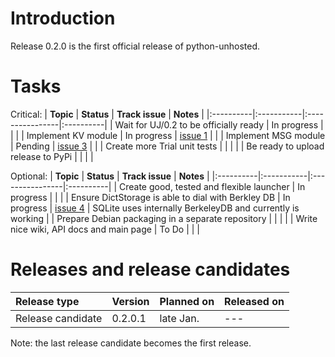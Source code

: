 # Introduction #

Release 0.2.0 is the first official release of python-unhosted.

# Tasks #

Critical:
| **Topic** | **Status** | **Track issue** | **Notes** |
|:----------|:-----------|:----------------|:----------|
| Wait for UJ/0.2 to be officially ready | In progress |  |  |
| Implement KV module | In progress | [issue 1](http://code.google.com/p/python-unhosted/issues/detail?id=1) |  |
| Implement MSG module | Pending | [issue 3](http://code.google.com/p/python-unhosted/issues/detail?id=3) |  |
| Create more Trial unit tests |  |  |  |
| Be ready to upload release to PyPi |  |  |  |

Optional:
| **Topic** | **Status** | **Track issue** | **Notes** |
|:----------|:-----------|:----------------|:----------|
| Create good, tested and flexible launcher | In progress |  |  |
| Ensure DictStorage is able to dial with Berkley DB | In progress | [issue 4](http://code.google.com/p/python-unhosted/issues/detail?id=4) | SQLite uses internally BerkeleyDB and currently is working |
| Prepare Debian packaging in a separate repository |  |  |  |
| Write nice wiki, API docs and main page | To Do |  |  |

# Releases and release candidates #

| **Release type** | **Version** | **Planned on** | **Released on** |
|:-----------------|:------------|:---------------|:----------------|
| Release candidate | 0.2.0.1 | late Jan. | --- |

Note: the last release candidate becomes the first release.